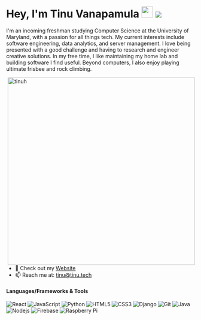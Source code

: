 # Hey, I'm Tinu Vanapamula <img src="https://raw.githubusercontent.com/MartinHeinz/MartinHeinz/master/wave.gif" width="30"> ![](https://visitor-badge.glitch.me/badge?page_id=tinuh.tinuh)

I'm an incoming freshman studying Computer Science at the University of Maryland, with a passion for all things tech. My current interests include software engineering, data analytics, and server management. I love being presented with a good challenge and having to research and engineer creative solutions. In my free time, I like maintaining my home lab and building software I find useful. Beyond computers, I also enjoy playing ultimate frisbee and rock climbing.

<img align="right" src="https://github-readme-stats.vercel.app/api?username=tinuh&show_icons=true&theme=gotham" alt="tinuh" width="500" mb="12px" />

- 📝 Check out my [Website](https://tinu.tech)
- 📫 Reach me at: [tinu@tinu.tech](mailto:tinu@tinu.tech)

#### Languages/Frameworks & Tools
![React](https://img.shields.io/badge/-React-black?style=flat-square&logo=react)
![JavaScript](https://img.shields.io/badge/-JavaScript-black?style=flat-square&logo=javascript)
![Python](https://img.shields.io/badge/-Python-black?style=flat-square&logo=Python)
![HTML5](https://img.shields.io/badge/-HTML5-black?style=flat-square&logo=html5)
![CSS3](https://img.shields.io/badge/-CSS3-black?style=flat-square&logo=css3)
![Django](https://img.shields.io/badge/-Django-black?style=flat-square&logo=Django)
![Git](https://img.shields.io/badge/-Git-black?style=flat-square&logo=git)
![Java](https://img.shields.io/badge/-Java-black?style=flat-square&logo=java)
![Nodejs](https://img.shields.io/badge/-Nodejs-black?style=flat-square&logo=Node.js)
![Firebase](https://img.shields.io/badge/-Firebase-black?style=flat-square&logo=Firebase)
![Raspberry Pi](https://img.shields.io/badge/-Raspberry%20Pi-black?style=flat-square&logo=Raspberry-Pi)
